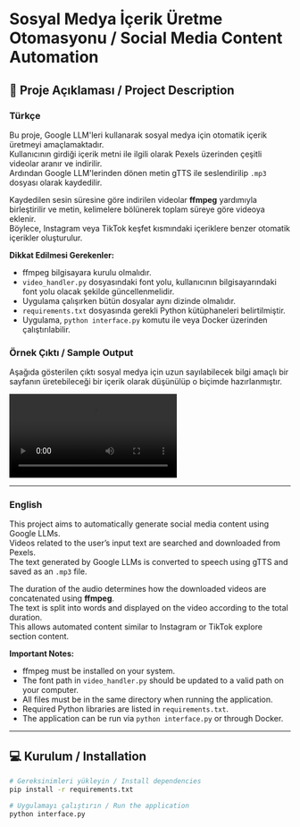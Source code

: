 # Sosyal Medya İçerik Üretme Otomasyonu / Social Media Content Automation

## 🔹 Proje Açıklaması / Project Description

### Türkçe
Bu proje, Google LLM'leri kullanarak sosyal medya için otomatik içerik üretmeyi amaçlamaktadır.  
Kullanıcının girdiği içerik metni ile ilgili olarak Pexels üzerinden çeşitli videolar aranır ve indirilir.  
Ardından Google LLM'lerinden dönen metin gTTS ile seslendirilip `.mp3` dosyası olarak kaydedilir.

Kaydedilen sesin süresine göre indirilen videolar **ffmpeg** yardımıyla birleştirilir ve metin, kelimelere bölünerek toplam süreye göre videoya eklenir.  
Böylece, Instagram veya TikTok keşfet kısmındaki içeriklere benzer otomatik içerikler oluşturulur.

**Dikkat Edilmesi Gerekenler:**
- ffmpeg bilgisayara kurulu olmalıdır.
- `video_handler.py` dosyasındaki font yolu, kullanıcının bilgisayarındaki font yolu olacak şekilde güncellenmelidir.
- Uygulama çalışırken bütün dosyalar aynı dizinde olmalıdır.
- `requirements.txt` dosyasında gerekli Python kütüphaneleri belirtilmiştir.
- Uygulama, `python interface.py` komutu ile veya Docker üzerinden çalıştırılabilir.

### Örnek Çıktı / Sample Output
Aşağıda gösterilen çıktı sosyal medya için uzun sayılabilecek bilgi amaçlı bir sayfanın üretebileceği bir içerik olarak düşünülüp o biçimde hazırlanmıştır.

![Örnek Video](https://github.com/s192275/SocialMediaContentCreator/blob/main/output_with_subtitles.mp4)

---

### English
This project aims to automatically generate social media content using Google LLMs.  
Videos related to the user’s input text are searched and downloaded from Pexels.  
The text generated by Google LLMs is converted to speech using gTTS and saved as an `.mp3` file.

The duration of the audio determines how the downloaded videos are concatenated using **ffmpeg**.  
The text is split into words and displayed on the video according to the total duration.  
This allows automated content similar to Instagram or TikTok explore section content.

**Important Notes:**
- ffmpeg must be installed on your system.
- The font path in `video_handler.py` should be updated to a valid path on your computer.
- All files must be in the same directory when running the application.
- Required Python libraries are listed in `requirements.txt`.
- The application can be run via `python interface.py` or through Docker.

---

## 💻 Kurulum / Installation
```bash
# Gereksinimleri yükleyin / Install dependencies
pip install -r requirements.txt

# Uygulamayı çalıştırın / Run the application
python interface.py
